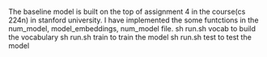 The baseline model is built on the top of assignment 4 in the course(cs 224n) in stanford university.
I have implemented the some funtctions in the num_model, model_embeddings, num_model file.
sh run.sh vocab to build the vocabulary
sh run.sh train to train the model
sh run.sh test to test the model
